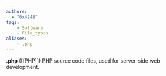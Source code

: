 ```yaml
---
authors:
  - "0x4248"
tags:
    - Software
    - File_types
aliases:
    - .php
---
```

**.php** ([[PHP]]) PHP source code files, used for server-side web development.
